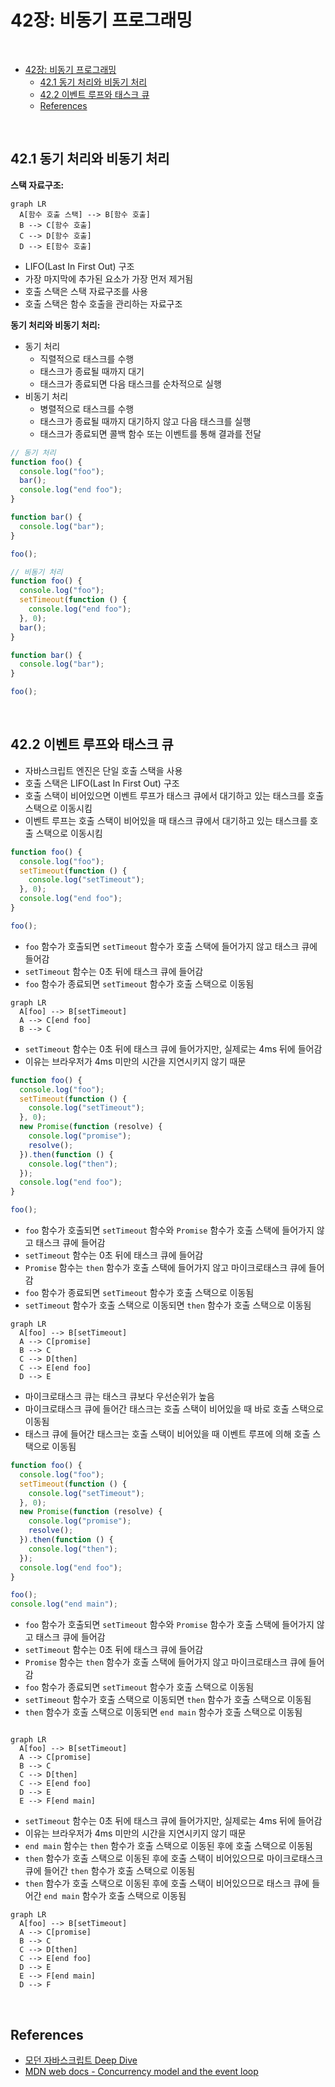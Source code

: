 # 42장: 비동기 프로그래밍

<br>

- [42장: 비동기 프로그래밍](#42장-비동기-프로그래밍)
  - [42.1 동기 처리와 비동기 처리](#421-동기-처리와-비동기-처리)
  - [42.2 이벤트 루프와 태스크 큐](#422-이벤트-루프와-태스크-큐)
  - [References](#references)

<br>

## 42.1 동기 처리와 비동기 처리

**스택 자료구조:**

```mermaid
graph LR
  A[함수 호출 스택] --> B[함수 호출]
  B --> C[함수 호출]
  C --> D[함수 호출]
  D --> E[함수 호출]
```

- LIFO(Last In First Out) 구조
- 가장 마지막에 추가된 요소가 가장 먼저 제거됨
- 호출 스택은 스택 자료구조를 사용
- 호출 스택은 함수 호출을 관리하는 자료구조

**동기 처리와 비동기 처리:**

- 동기 처리
  - 직렬적으로 태스크를 수행
  - 태스크가 종료될 때까지 대기
  - 태스크가 종료되면 다음 태스크를 순차적으로 실행
- 비동기 처리
  - 병렬적으로 태스크를 수행
  - 태스크가 종료될 때까지 대기하지 않고 다음 태스크를 실행
  - 태스크가 종료되면 콜백 함수 또는 이벤트를 통해 결과를 전달

```javascript
// 동기 처리
function foo() {
  console.log("foo");
  bar();
  console.log("end foo");
}

function bar() {
  console.log("bar");
}

foo();

// 비동기 처리
function foo() {
  console.log("foo");
  setTimeout(function () {
    console.log("end foo");
  }, 0);
  bar();
}

function bar() {
  console.log("bar");
}

foo();
```

<br>

## 42.2 이벤트 루프와 태스크 큐

- 자바스크립트 엔진은 단일 호출 스택을 사용
- 호출 스택은 LIFO(Last In First Out) 구조
- 호출 스택이 비어있으면 이벤트 루프가 태스크 큐에서 대기하고 있는 태스크를 호출 스택으로 이동시킴
- 이벤트 루프는 호출 스택이 비어있을 때 태스크 큐에서 대기하고 있는 태스크를 호출 스택으로 이동시킴

```javascript
function foo() {
  console.log("foo");
  setTimeout(function () {
    console.log("setTimeout");
  }, 0);
  console.log("end foo");
}

foo();
```

- `foo` 함수가 호출되면 `setTimeout` 함수가 호출 스택에 들어가지 않고 태스크 큐에 들어감
- `setTimeout` 함수는 0초 뒤에 태스크 큐에 들어감
- `foo` 함수가 종료되면 `setTimeout` 함수가 호출 스택으로 이동됨

```mermaid
graph LR
  A[foo] --> B[setTimeout]
  A --> C[end foo]
  B --> C
```

- `setTimeout` 함수는 0초 뒤에 태스크 큐에 들어가지만, 실제로는 4ms 뒤에 들어감
- 이유는 브라우저가 4ms 미만의 시간을 지연시키지 않기 때문

```javascript
function foo() {
  console.log("foo");
  setTimeout(function () {
    console.log("setTimeout");
  }, 0);
  new Promise(function (resolve) {
    console.log("promise");
    resolve();
  }).then(function () {
    console.log("then");
  });
  console.log("end foo");
}

foo();
```

- `foo` 함수가 호출되면 `setTimeout` 함수와 `Promise` 함수가 호출 스택에 들어가지 않고 태스크 큐에 들어감
- `setTimeout` 함수는 0초 뒤에 태스크 큐에 들어감
- `Promise` 함수는 `then` 함수가 호출 스택에 들어가지 않고 마이크로태스크 큐에 들어감
- `foo` 함수가 종료되면 `setTimeout` 함수가 호출 스택으로 이동됨
- `setTimeout` 함수가 호출 스택으로 이동되면 `then` 함수가 호출 스택으로 이동됨

```mermaid
graph LR
  A[foo] --> B[setTimeout]
  A --> C[promise]
  B --> C
  C --> D[then]
  C --> E[end foo]
  D --> E
```

- 마이크로태스크 큐는 태스크 큐보다 우선순위가 높음
- 마이크로태스크 큐에 들어간 태스크는 호출 스택이 비어있을 때 바로 호출 스택으로 이동됨
- 태스크 큐에 들어간 태스크는 호출 스택이 비어있을 때 이벤트 루프에 의해 호출 스택으로 이동됨

```javascript
function foo() {
  console.log("foo");
  setTimeout(function () {
    console.log("setTimeout");
  }, 0);
  new Promise(function (resolve) {
    console.log("promise");
    resolve();
  }).then(function () {
    console.log("then");
  });
  console.log("end foo");
}

foo();
console.log("end main");
```

- `foo` 함수가 호출되면 `setTimeout` 함수와 `Promise` 함수가 호출 스택에 들어가지 않고 태스크 큐에 들어감
- `setTimeout` 함수는 0초 뒤에 태스크 큐에 들어감
- `Promise` 함수는 `then` 함수가 호출 스택에 들어가지 않고 마이크로태스크 큐에 들어감
- `foo` 함수가 종료되면 `setTimeout` 함수가 호출 스택으로 이동됨
- `setTimeout` 함수가 호출 스택으로 이동되면 `then` 함수가 호출 스택으로 이동됨
- `then` 함수가 호출 스택으로 이동되면 `end main` 함수가 호출 스택으로 이동됨

```mermaid

graph LR
  A[foo] --> B[setTimeout]
  A --> C[promise]
  B --> C
  C --> D[then]
  C --> E[end foo]
  D --> E
  E --> F[end main]
```

- `setTimeout` 함수는 0초 뒤에 태스크 큐에 들어가지만, 실제로는 4ms 뒤에 들어감
- 이유는 브라우저가 4ms 미만의 시간을 지연시키지 않기 때문
- `end main` 함수는 `then` 함수가 호출 스택으로 이동된 후에 호출 스택으로 이동됨
- `then` 함수가 호출 스택으로 이동된 후에 호출 스택이 비어있으므로 마이크로태스크 큐에 들어간 `then` 함수가 호출 스택으로 이동됨
- `then` 함수가 호출 스택으로 이동된 후에 호출 스택이 비어있으므로 태스크 큐에 들어간 `end main` 함수가 호출 스택으로 이동됨

```mermaid
graph LR
  A[foo] --> B[setTimeout]
  A --> C[promise]
  B --> C
  C --> D[then]
  C --> E[end foo]
  D --> E
  E --> F[end main]
  D --> F
```

<br>

## References

- [모던 자바스크립트 Deep Dive](http://www.yes24.com/Product/Goods/92742535)
- [MDN web docs - Concurrency model and the event loop](https://developer.mozilla.org/en-US/docs/Web/JavaScript/EventLoop)
